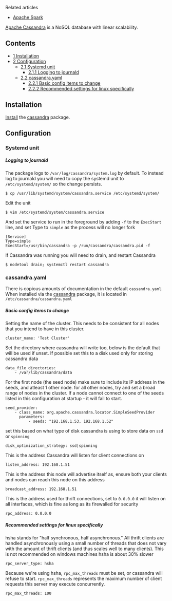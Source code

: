Related articles

*   [Apache Spark](/index.php/Apache_Spark "Apache Spark")

[Apache Cassandra](https://cassandra.apache.org/) is a NoSQL database with linear scalability.

## Contents

*   [1 Installation](#Installation)
*   [2 Configuration](#Configuration)
    *   [2.1 Systemd unit](#Systemd_unit)
        *   [2.1.1 Logging to journald](#Logging_to_journald)
    *   [2.2 cassandra.yaml](#cassandra.yaml)
        *   [2.2.1 Basic config items to change](#Basic_config_items_to_change)
        *   [2.2.2 Recommended settings for linux specifically](#Recommended_settings_for_linux_specifically)

## Installation

[Install](/index.php/Install "Install") the [cassandra](https://aur.archlinux.org/packages/cassandra/) package.

## Configuration

### Systemd unit

##### Logging to journald

The package logs to `/var/log/cassandra/system.log` by default. To instead log to journald you will need to copy the systemd unit to `/etc/systemd/system/` so the change persists.

```
$ cp /usr/lib/systemd/system/cassandra.service /etc/systemd/system/

```

Edit the unit

```
$ vim /etc/systemd/system/cassandra.service

```

And set the service to run in the foreground by adding `-f` to the `ExecStart` line, and set Type to `simple` as the process will no longer fork

```
[Service]
Type=simple
ExecStart=/usr/bin/cassandra -p /run/cassandra/cassandra.pid -f

```

If Cassandra was running you will need to drain, and restart Cassandra

```
$ nodetool drain; systemctl restart cassandra

```

### cassandra.yaml

There is copious amounts of documentation in the default `cassandra.yaml`. When installed via the [cassandra](https://aur.archlinux.org/packages/cassandra/) package, it is located in `/etc/cassandra/cassandra.yaml`

##### Basic config items to change

Setting the name of the cluster. This needs to be consistent for all nodes that you intend to have in this cluster.

```
cluster_name: 'Test Cluster'

```

Set the directory where cassandra will write too, below is the default that will be used if unset. If possible set this to a disk used only for storing cassandra data

```
data_file_directories:
    - /var/lib/cassandra/data

```

For the first node (the seed node) make sure to include its IP address in the seeds, and atleast 1 other node. for all other nodes, try and set a broad range of nodes in the cluster. If a node cannot connect to one of the seeds listed in this configuration at startup - it will fail to start.

```
seed_provider:
    - class_name: org.apache.cassandra.locator.SimpleSeedProvider
      parameters:
          - seeds: "192.168.1.53, 192.168.1.52"

```

set this based on what type of disk cassandra is using to store data on `ssd` or `spinning`

```
disk_optimization_strategy: ssd|spinning

```

This is the address Cassandra will listen for client connections on

```
listen_address: 192.168.1.51

```

This is the address this node will advertise itself as, ensure both your clients and nodes can reach this node on this address

```
broadcast_address: 192.168.1.51

```

This is the address used for thrift connections, set to `0.0.0.0` it will listen on all interfaces, which is fine as long as its firewalled for security

```
rpc_address: 0.0.0.0

```

##### Recommended settings for linux specifically

hsha stands for "half synchronous, half asynchronous." All thrift clients are handled asynchronously using a small number of threads that does not vary with the amount of thrift clients (and thus scales well to many clients). This is not recommended on windows machines hsha is about 30% slower

```
rpc_server_type: hsha

```

Because we're using hsha, `rpc_max_threads` must be set, or cassandra will refuse to start. `rpc_max_threads` represents the maximum number of client requests this server may execute concurrently.

```
rpc_max_threads: 100

```